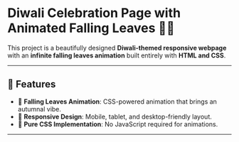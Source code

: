 # Diwali Celebration Page with Animated Falling Leaves 🍁✨  

This project is a beautifully designed **Diwali-themed responsive webpage** with an **infinite falling leaves animation** built entirely with **HTML and CSS**.  

---

## 🌟 Features  
- 🍂 **Falling Leaves Animation**: CSS-powered animation that brings an autumnal vibe.  
- 📱 **Responsive Design**: Mobile, tablet, and desktop-friendly layout.  
- 🎨 **Pure CSS Implementation**: No JavaScript required for animations.  

---

